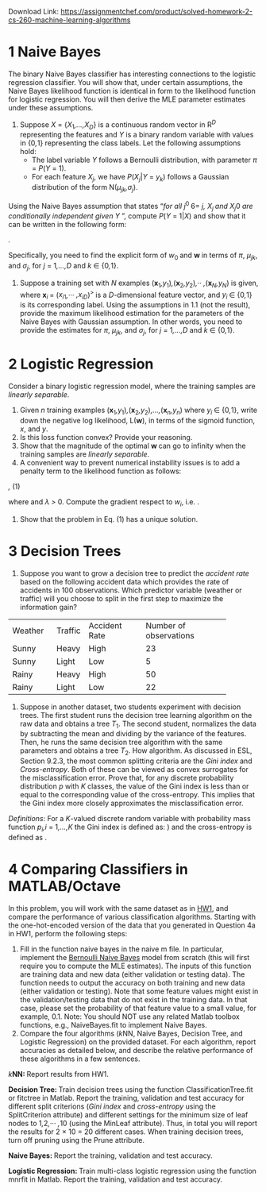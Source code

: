 Download Link: https://assignmentchef.com/product/solved-homework-2-cs-260-machine-learning-algorithms
<br>
<h1>1           Naive Bayes</h1>

The binary Naive Bayes classifier has interesting connections to the logistic regression classifier. You will show that, under certain assumptions, the Naive Bayes likelihood function is identical in form to the likelihood function for logistic regression. You will then derive the MLE parameter estimates under these assumptions.

<ol>

 <li>Suppose <em>X </em>= {<em>X</em><sub>1</sub><em>,…,X<sub>D</sub></em>} is a continuous random vector in R<em><sup>D </sup></em>representing the features and <em>Y </em>is a binary random variable with values in {0<em>,</em>1} representing the class labels. Let the following assumptions hold:

  <ul>

   <li>The label variable <em>Y </em>follows a Bernoulli distribution, with parameter <em>π </em>= <em>P</em>(<em>Y </em>= 1).</li>

   <li>For each feature <em>X<sub>j</sub></em>, we have <em>P</em>(<em>X<sub>j</sub></em>|<em>Y </em>= <em>y<sub>k</sub></em>) follows a Gaussian distribution of the form N(<em>µ<sub>jk</sub>,σ<sub>j</sub></em>).</li>

  </ul></li>

</ol>

Using the Naive Bayes assumption that states “<em>for all j</em><sup>0 </sup>6= <em>j, X<sub>j </sub>and X<sub>j</sub></em>0 <em>are conditionally independent given Y </em>”, compute <em>P</em>(<em>Y </em>= 1|<em>X</em>) and show that it can be written in the following form:

<em>.</em>

Specifically, you need to find the explicit form of <em>w</em><sub>0 </sub>and <strong>w </strong>in terms of <em>π</em>, <em>µ<sub>jk</sub></em>, and <em>σ<sub>j</sub></em>, for <em>j </em>= 1<em>,…,D </em>and <em>k </em>∈ {0<em>,</em>1}.

<ol>

 <li>Suppose a training set with <em>N </em>examples (<strong>x</strong><sub>1</sub><em>,y</em><sub>1</sub>)<em>,</em>(<strong>x</strong><sub>2</sub><em>,y</em><sub>2</sub>)<em>,</em>·· <em>,</em>(<strong>x</strong><em><sub>N</sub>,y<sub>N</sub></em>) is given, where <strong>x</strong><em><sub>i </sub></em>= (<em>x<sub>i</sub></em><sub>1</sub><em>,</em>··· <em>,x<sub>iD</sub></em>)<sup>&gt; </sup>is a <em>D</em>-dimensional feature vector, and <em>y<sub>i </sub></em>∈ {0<em>,</em>1} is its corresponding label. Using the assumptions in 1.1 (not the result), provide the maximum likelihood estimation for the parameters of the Naive Bayes with Gaussian assumption. In other words, you need to provide the estimates for <em>π</em>, <em>µ<sub>jk</sub></em>, and <em>σ<sub>j</sub></em>, for <em>j </em>= 1<em>,…,D </em>and <em>k </em>∈ {0<em>,</em>1}.</li>

</ol>

<h1>2           Logistic Regression</h1>

Consider a binary logistic regression model, where the training samples are <em>linearly separable</em>.

<ol>

 <li>Given <em>n </em>training examples (<strong>x</strong><sub>1</sub><em>,y</em><sub>1</sub>)<em>,</em>(<strong>x</strong><sub>2</sub><em>,y</em><sub>2</sub>)<em>,…,</em>(<strong>x</strong><em><sub>n</sub>,y<sub>n</sub></em>) where <em>y<sub>i </sub></em>∈ {0<em>,</em>1}, write down the negative log likelihood, L(<strong>w</strong>), in terms of the sigmoid function, <em>x</em>, and <em>y</em>.</li>

 <li>Is this loss function convex? Provide your reasoning.</li>

 <li>Show that the magnitude of the optimal <strong>w </strong>can go to infinity when the training samples are <em>linearly separable</em>.</li>

 <li>A convenient way to prevent numerical instability issues is to add a penalty term to the likelihood function as follows:</li>

</ol>

<em>,                                                </em>(1)

where and <em>λ &gt; </em>0. Compute the gradient respect to <em>w<sub>i</sub></em>, i.e. .

<ol>

 <li>Show that the problem in Eq. (1) has a unique solution.</li>

</ol>

<h1>3           Decision Trees</h1>

<ol>

 <li>Suppose you want to grow a decision tree to predict the <em>accident rate </em>based on the following accident data which provides the rate of accidents in 100 observations. Which predictor variable (weather or traffic) will you choose to split in the first step to maximize the information gain?</li>

</ol>

<table width="371">

 <tbody>

  <tr>

   <td width="73">Weather</td>

   <td width="45">Traffic</td>

   <td width="99">Accident Rate</td>

   <td width="154">Number of observations</td>

  </tr>

  <tr>

   <td width="73">Sunny</td>

   <td width="45">Heavy</td>

   <td width="99">High</td>

   <td width="154">23</td>

  </tr>

  <tr>

   <td width="73">Sunny</td>

   <td width="45">Light</td>

   <td width="99">Low</td>

   <td width="154">5</td>

  </tr>

  <tr>

   <td width="73">Rainy</td>

   <td width="45">Heavy</td>

   <td width="99">High</td>

   <td width="154">50</td>

  </tr>

  <tr>

   <td width="73">Rainy</td>

   <td width="45">Light</td>

   <td width="99">Low</td>

   <td width="154">22</td>

  </tr>

 </tbody>

</table>

<ol>

 <li>Suppose in another dataset, two students experiment with decision trees. The first student runs the decision tree learning algorithm on the raw data and obtains a tree <em>T</em><sub>1</sub>. The second student, normalizes the data by subtracting the mean and dividing by the variance of the features. Then, he runs the same decision tree algorithm with the same parameters and obtains a tree <em>T</em><sub>2</sub>. How algorithm. As discussed in ESL, Section 9.2.3, the most common splitting criteria are the <em>Gini index </em>and <em>Cross-entropy</em>. Both of these can be viewed as convex surrogates for the misclassification error. Prove that, for any discrete probability distribution <em>p </em>with <em>K </em>classes, the value of the Gini index is less than or equal to the corresponding value of the cross-entropy. This implies that the Gini index more closely approximates the misclassification error.</li>

</ol>

<em>Definitions</em>: For a <em>K</em>-valued discrete random variable with probability mass function <em>p<sub>i</sub>,i </em>= 1<em>,…,K </em>the Gini index is defined as: ) and the cross-entropy is defined as .

<h1>4           Comparing Classifiers in MATLAB/Octave</h1>

In this problem, you will work with the same dataset as in <a href="http://web.cs.ucla.edu/~ameet/teaching/fall15/cs260/hw/hw1.pdf">HW1</a><a href="http://web.cs.ucla.edu/~ameet/teaching/fall15/cs260/hw/hw1.pdf">,</a> and compare the performance of various classification algorithms. Starting with the one-hot-encoded version of the data that you generated in Question 4a in HW1, perform the following steps:

<ol>

 <li>Fill in the function naive bayes in the naive m file. In particular, implement the <a href="https://en.wikipedia.org/wiki/Naive_Bayes_classifier#Bernoulli_naive_Bayes">Bernoulli </a><a href="https://en.wikipedia.org/wiki/Naive_Bayes_classifier#Bernoulli_naive_Bayes">Naive Bayes</a> model from scratch (this will first require you to compute the MLE estimates). The inputs of this function are training data and new data (either validation or testing data). The function needs to output the accuracy on both training and new data (either validation or testing). Note that some feature values might exist in the validation/testing data that do not exist in the training data. In that case, please set the probability of that feature value to a small value, for example, 0.1. Note: You should NOT use any related Matlab toolbox functions, e.g., NaiveBayes.fit to implement Naive Bayes.</li>

 <li>Compare the four algorithms (<em>k</em>NN, Naive Bayes, Decision Tree, and Logistic Regression) on the provided dataset. For each algorithm, report accuracies as detailed below, and describe the relative performance of these algorithms in a few sentences.</li>

</ol>

<em>k</em><strong>NN: </strong>Report results from HW1.

<strong>Decision Tree: </strong>Train decision trees using the function ClassificationTree.fit or fitctree in Matlab. Report the training, validation and test accuracy for different split criterions (<em>Gini index </em>and <em>cross-entropy </em>using the SplitCriterion attribute) and different settings for the minimum size of leaf nodes to 1<em>,</em>2<em>,</em>··· <em>,</em>10 (using the MinLeaf attribute). Thus, in total you will report the results for 2 × 10 = 20 different cases. When training decision trees, turn off pruning using the Prune attribute.

<strong>Naive Bayes: </strong>Report the training, validation and test accuracy.

<strong>Logistic Regression: </strong>Train multi-class logistic regression using the function mnrfit in Matlab. Report the training, validation and test accuracy.